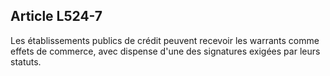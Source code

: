 Article L524-7
----
Les établissements publics de crédit peuvent recevoir les warrants comme effets
de commerce, avec dispense d'une des signatures exigées par leurs statuts.
